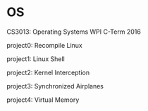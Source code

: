 # OS
CS3013: Operating Systems 
WPI C-Term 2016

project0: Recompile Linux

project1: Linux Shell

project2: Kernel Interception

project3: Synchronized Airplanes

project4: Virtual Memory
